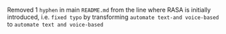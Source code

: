 Removed 1 `hyphen` in main `README.md` from the line where RASA is initially introduced, i.e. `fixed typo` by transforming `automate text-and voice-based` to `automate text and voice-based`
